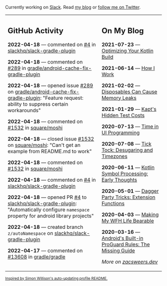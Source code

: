 Currently working on [Slack](https://slack.com/). Read [my blog](https://zacsweers.dev/) or [follow me on Twitter](https://twitter.com/ZacSweers).

<table><tr><td valign="top" width="60%">

## GitHub Activity
<!-- githubActivity starts -->
**2022-04-18** — commented on [#4](https://github.com/slackhq/slack-gradle-plugin/pull/4#issuecomment-1101784837) in [slackhq/slack-gradle-plugin](https://github.com/slackhq/slack-gradle-plugin)

**2022-04-18** — commented on [#289](https://github.com/gradle/android-cache-fix-gradle-plugin/issues/289#issuecomment-1101659228) in [gradle/android-cache-fix-gradle-plugin](https://github.com/gradle/android-cache-fix-gradle-plugin)

**2022-04-18** — opened issue [#289](https://github.com/gradle/android-cache-fix-gradle-plugin/issues/289) on [gradle/android-cache-fix-gradle-plugin](https://github.com/gradle/android-cache-fix-gradle-plugin): "Feature request: ability to suppress certain workarounds"

**2022-04-18** — commented on [#1532](https://github.com/square/moshi/issues/1532#issuecomment-1101461551) in [square/moshi](https://github.com/square/moshi)

**2022-04-18** — closed issue [#1532](https://github.com/square/moshi/issues/1532) on [square/moshi](https://github.com/square/moshi): "Can't get an example from README.md to work"

**2022-04-18** — commented on [#1532](https://github.com/square/moshi/issues/1532#issuecomment-1101461036) in [square/moshi](https://github.com/square/moshi)

**2022-04-18** — commented on [#4](https://github.com/slackhq/slack-gradle-plugin/pull/4#issuecomment-1101116310) in [slackhq/slack-gradle-plugin](https://github.com/slackhq/slack-gradle-plugin)

**2022-04-18** — opened PR [#4](https://github.com/slackhq/slack-gradle-plugin/pull/4) to [slackhq/slack-gradle-plugin](https://github.com/slackhq/slack-gradle-plugin): "Automatically configure `namespace` property for android library projects"

**2022-04-18** — created branch `z/autoNamespace` on [slackhq/slack-gradle-plugin](https://github.com/slackhq/slack-gradle-plugin)

**2022-04-17** — commented on [#13608](https://github.com/gradle/gradle/issues/13608#issuecomment-1100808766) in [gradle/gradle](https://github.com/gradle/gradle)
<!-- githubActivity ends -->
</td><td valign="top" width="40%">

## On My Blog
<!-- blog starts -->
**2021-07-23** — [Optimizing Your Kotlin Build](https://www.zacsweers.dev/optimizing-your-kotlin-build/)

**2021-06-14** — [How I Work](https://www.zacsweers.dev/how-i-work/)

**2021-02-02** — [Disposables Can Cause Memory Leaks](https://www.zacsweers.dev/disposables-can-cause-memory-leaks/)

**2021-01-29** — [Kapt's Hidden Test Costs](https://www.zacsweers.dev/kapts-hidden-test-costs/)

**2020-07-13** — [Time in UI Programming](https://www.zacsweers.dev/time-in-ui/)

**2020-07-08** — [Tick Tock: Desugaring and Timezones](https://www.zacsweers.dev/ticktock-desugaring-timezones/)

**2020-06-11** — [Kotlin Symbol Processing: Early Thoughts](https://www.zacsweers.dev/kotlin-symbol-processor-early-thoughts/)

**2020-05-01** — [Dagger Party Tricks: Extension Functions](https://www.zacsweers.dev/dagger-party-tricks-extension-functions/)

**2020-04-03** — [Making My WFH Life Bearable](https://www.zacsweers.dev/making-wfh-life-bearable/)

**2020-03-16** — [Android's Built-in ProGuard Rules: The Missing Guide](https://www.zacsweers.dev/android-proguard-rules/)
<!-- blog ends -->
_More on [zacsweers.dev](https://zacsweers.dev/)_
</td></tr></table>

<sub><a href="https://simonwillison.net/2020/Jul/10/self-updating-profile-readme/">Inspired by Simon Willison's auto-updating profile README.</a></sub>